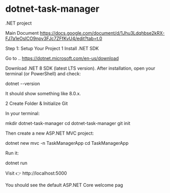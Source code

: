 # dotnet-task-manager
.NET project 

Main Document https://docs.google.com/document/d/1Jhu3Ldqhbse2kRX-FJ7a1eOsICO9npv3FJc7ZFfKvU4/edit?tab=t.0


Step 1: Setup Your Project
1️ Install .NET SDK

Go to ..  https://dotnet.microsoft.com/en-us/download

Download .NET 8 SDK (latest LTS version).
After installation, open your terminal (or PowerShell) and check:

dotnet --version


It should show something like 8.0.x.

2️ Create Folder & Initialize Git

In your terminal:

mkdir dotnet-task-manager
cd dotnet-task-manager
git init


Then create a new ASP.NET MVC project:

dotnet new mvc -n TaskManagerApp
cd TaskManagerApp


Run it:

dotnet run


Visit 👉 http://localhost:5000

You should see the default ASP.NET Core welcome pag
